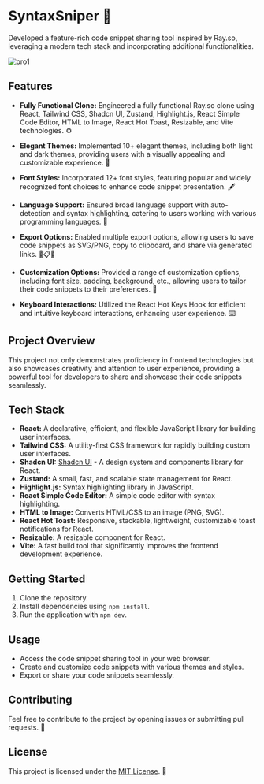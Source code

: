 

# SyntaxSniper 🚀

Developed a feature-rich code snippet sharing tool inspired by Ray.so, leveraging a modern tech stack and incorporating additional functionalities.

![pro1](https://github.com/Hrithik0112/Code_Sniper/assets/122002784/61b5bb4c-bca5-47d5-a1ef-82e6670df2de)

## Features

- **Fully Functional Clone:** Engineered a fully functional Ray.so clone using React, Tailwind CSS, Shadcn UI, Zustand, Highlight.js, React Simple Code Editor, HTML to Image, React Hot Toast, Resizable, and Vite technologies. ⚙️

- **Elegant Themes:** Implemented 10+ elegant themes, including both light and dark themes, providing users with a visually appealing and customizable experience. 🌈

- **Font Styles:** Incorporated 12+ font styles, featuring popular and widely recognized font choices to enhance code snippet presentation. 🖋️

- **Language Support:** Ensured broad language support with auto-detection and syntax highlighting, catering to users working with various programming languages. 🚀

- **Export Options:** Enabled multiple export options, allowing users to save code snippets as SVG/PNG, copy to clipboard, and share via generated links. 💾📋🔗

- **Customization Options:** Provided a range of customization options, including font size, padding, background, etc., allowing users to tailor their code snippets to their preferences. 🎨

- **Keyboard Interactions:** Utilized the React Hot Keys Hook for efficient and intuitive keyboard interactions, enhancing user experience. ⌨️

## Project Overview

This project not only demonstrates proficiency in frontend technologies but also showcases creativity and attention to user experience, providing a powerful tool for developers to share and showcase their code snippets seamlessly.

## Tech Stack

- **React:** A declarative, efficient, and flexible JavaScript library for building user interfaces.
- **Tailwind CSS:** A utility-first CSS framework for rapidly building custom user interfaces.
- **Shadcn UI:** [Shadcn UI](https://shadcn-ui.com/) - A design system and components library for React.
- **Zustand:** A small, fast, and scalable state management for React.
- **Highlight.js:** Syntax highlighting library in JavaScript.
- **React Simple Code Editor:** A simple code editor with syntax highlighting.
- **HTML to Image:** Converts HTML/CSS to an image (PNG, SVG).
- **React Hot Toast:** Responsive, stackable, lightweight, customizable toast notifications for React.
- **Resizable:** A resizable component for React.
- **Vite:** A fast build tool that significantly improves the frontend development experience.

## Getting Started

1. Clone the repository.
2. Install dependencies using `npm install`.
3. Run the application with `npm dev`.

## Usage

- Access the code snippet sharing tool in your web browser.
- Create and customize code snippets with various themes and styles.
- Export or share your code snippets seamlessly.

## Contributing

Feel free to contribute to the project by opening issues or submitting pull requests. 🤝

## License

This project is licensed under the [MIT License](LICENSE). 📄
